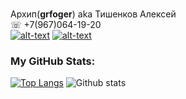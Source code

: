 ### 
Архип(**grfoger**) aka Тишенков Алексей\
☏ +7(967)064-19-20\
[![alt-text](https://img.shields.io/badge/-telegram-grey?style=flat&logo=telegram&logoColor=white)](https://t.me/grfoger)
[![alt-text](https://img.shields.io/badge/@%20email-005FED?style=flat&logo=mail&logoColor=white)](mailto:grfoger@gmail.com)

### My GitHub Stats:
[![Top Langs](https://github-readme-stats.vercel.app/api/top-langs/?username=grfoger&layout=compact)](https://github.com/BazarnovSergey/github-readme-stats) ![Github stats](https://github-readme-stats.vercel.app/api?username=grfoger&hide=stars,prs,issues,contribs) 

<!--
**grfoger/grfoger** is a ✨ _special_ ✨ repository because its `README.md` (this file) appears on your GitHub profile.

Here are some ideas to get you started:

- 🔭 I’m currently working on ...
- 🌱 I’m currently learning ...
- 👯 I’m looking to collaborate on ...
- 🤔 I’m looking for help with ...
- 💬 Ask me about ...
- 📫 How to reach me: ...
- 😄 Pronouns: ...
- ⚡ Fun fact: ...
-->
